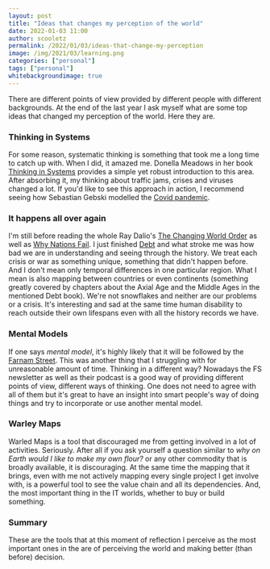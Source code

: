 ```yaml
---
layout: post
title: "Ideas that changes my perception of the world"
date: 2022-01-03 11:00
author: scooletz
permalink: /2022/01/03/ideas-that-change-my-perception
image: /img/2021/03/learning.png
categories: ["personal"]
tags: ["personal"]
whitebackgroundimage: true
---
```


There are different points of view provided by different people with different backgrounds. At the end of the last year I ask myself what are some top ideas that changed my perception of the world. Here they are.

### Thinking in Systems

For some reason, systematic thinking is something that took me a long time to catch up with. When I did, it amazed me. Donella Meadows in her book [Thinking in Systems](https://www.goodreads.com/review/show/3422162610) provides a simple yet robust introduction to this area. After absorbing it, my thinking about traffic jams, crises and viruses changed a lot. If you'd like to see this approach in action, I recommend seeing how Sebastian Gebski modelled the [Covid pandemic](https://no-kill-switch.ghost.io/applying-systems-theory-to-understand-the-pandemic/).

### It happens all over again

I'm still before reading the whole Ray Dalio's [The Changing World Order](https://www.goodreads.com/book/show/52962238-the-changing-world-order) as well as [Why Nations Fail](https://www.goodreads.com/book/show/12158480-why-nations-fail). I just finished [Debt](https://www.goodreads.com/review/show/4244318404) and what stroke me was how bad we are in understanding and seeing through the history. We treat each crisis or war as something unique, something that didn't happen before. And I don't mean only temporal differences in one particular region. What I mean is also mapping between countries or even continents (something greatly covered by chapters about the Axial Age and the Middle Ages in the mentioned Debt book). We're not snowflakes and neither are our problems or a crisis. It's interesting and sad at the same time human disability to reach outside their own lifespans even with all the history records we have.

### Mental Models

If one says _mental model_, it's highly likely that it will be followed by the [Farnam Street](https://fs.blog). This was another thing that I struggling with for unreasonable amount of time. Thinking in a different way? Nowadays the FS newsletter as well as their podcast is a good way of providing different points of view, different ways of thinking. One does not need to agree with all of them but it's great to have an insight into smart people's way of doing things and try to incorporate or use another mental model.

### Warley Maps

Warled Maps is a tool that discouraged me from getting involved in a lot of activities. Seriously. After all if you ask yourself a question similar to _why on Earth would I like to make my own flour?_ or any other commodity that is broadly available, it is discouraging. At the same time the mapping that it brings, even with me not actively mapping every single project I get involve with, is a powerful tool to see the value chain and all its dependencies. And, the most important thing in the IT worlds, whether to buy or build something.

### Summary

These are the tools that at this moment of reflection I perceive as the most important ones in the are of perceiving the world and making better (than before) decision.
